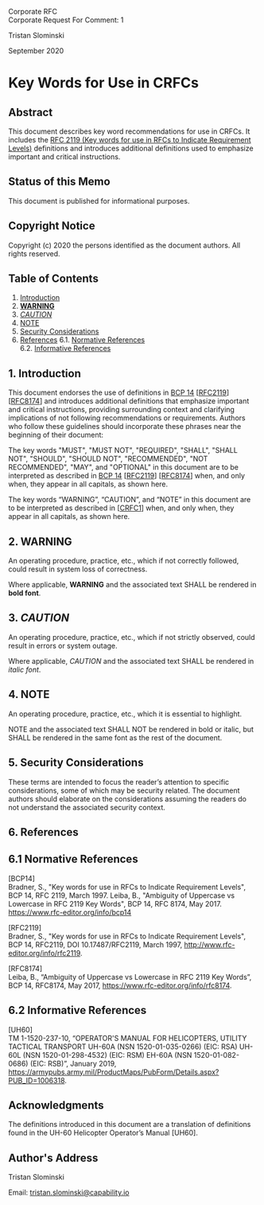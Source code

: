 Corporate RFC<br/>
Corporate Request For Comment: 1

Tristan Slominski

September 2020

# Key Words for Use in CRFCs

## Abstract
This document describes key word recommendations for use in CRFCs. It includes the [RFC 2119 (Key words for use in RFCs to Indicate Requirement Levels)](https://tools.ietf.org/html/rfc2119) definitions and introduces additional definitions used to emphasize important and critical instructions.

## Status of this Memo
This document is published for informational purposes.

## Copyright Notice
Copyright (c) 2020 the persons identified as the document authors. All rights reserved.

## Table of Contents

1. [Introduction](#1-introduction)
2. [**WARNING**](#2-warning)
3. [_CAUTION_](#3-caution)
4. [NOTE](#4-note)
5. [Security Considerations](#5-security-considerations)
6. [References](#6-references)
6.1. [Normative References](#61-normative-references)<br/>
6.2. [Informative References](#62-informative-references)<br/>

## 1. Introduction

This document endorses the use of definitions in [BCP 14](https://tools.ietf.org/html/bcp14) [[RFC2119](https://tools.ietf.org/html/rfc2119)] [[RFC8174](https://tools.ietf.org/html/rfc8174)] and introduces additional definitions that emphasize important and critical instructions, providing surrounding context and clarifying implications of not following recommendations or requirements. Authors who follow these guidelines should incorporate these phrases near the beginning of their document:

The key words "MUST", "MUST NOT", "REQUIRED", "SHALL", "SHALL NOT", "SHOULD", "SHOULD NOT", "RECOMMENDED", "NOT RECOMMENDED", "MAY", and "OPTIONAL" in this document are to be interpreted as described in [BCP 14](https://tools.ietf.org/html/bcp14) [[RFC2119](https://tools.ietf.org/html/rfc2119)] [[RFC8174](https://tools.ietf.org/html/rfc8174)] when, and only when, they appear in all capitals, as shown here. 

The key words “WARNING”, “CAUTION”, and “NOTE” in this document are to be interpreted as described in [[CRFC1](https://github.com/corporate-rfc/CRFC1)] when, and only when, they appear in all capitals, as shown here.

## 2. **WARNING**

An operating procedure, practice, etc., which if not correctly followed, could result in system loss of correctness.

Where applicable, **WARNING** and the associated text SHALL be rendered in **bold font**.

## 3. _CAUTION_

An operating procedure, practice, etc., which if not strictly observed, could result in errors or system outage.

Where applicable, _CAUTION_ and the associated text SHALL be rendered in _italic font_.

## 4. NOTE

An operating procedure, practice, etc., which it is essential to highlight.

NOTE and the associated text SHALL NOT be rendered in bold or italic, but SHALL be rendered in the same font as the rest of the document.

## 5. Security Considerations

These terms are intended to focus the reader’s attention to specific considerations, some of which may be security related. The document authors should elaborate on the considerations assuming the readers do not understand the associated security context.

## 6. References

## 6.1 Normative References

[BCP14]<br/>
Bradner, S., "Key words for use in RFCs to Indicate Requirement Levels", BCP 14, RFC 2119, March 1997. Leiba, B., "Ambiguity of Uppercase vs Lowercase in RFC 2119 Key Words", BCP 14, RFC 8174, May 2017. <https://www.rfc-editor.org/info/bcp14>

[RFC2119]<br/>
Bradner, S., "Key words for use in RFCs to Indicate Requirement Levels", BCP 14, RFC2119, DOI 10.17487/RFC2119, March 1997, <http://www.rfc-editor.org/info/rfc2119>.

[RFC8174]<br/>
Leiba, B., “Ambiguity of Uppercase vs Lowercase in RFC 2119 Key Words”, BCP 14, RFC8174, May 2017, <https://www.rfc-editor.org/info/rfc8174>.

## 6.2 Informative References

[UH60]<br/> 
TM 1-1520-237-10, “OPERATOR'S MANUAL FOR HELICOPTERS, UTILITY TACTICAL TRANSPORT UH-60A (NSN 1520-01-035-0266) (EIC: RSA) UH-60L (NSN 1520-01-298-4532) (EIC: RSM) EH-60A (NSN 1520-01-082-0686) (EIC: RSB)”, January 2019, <https://armypubs.army.mil/ProductMaps/PubForm/Details.aspx?PUB_ID=1006318>.

## Acknowledgments

The definitions introduced in this document are a translation of definitions found in the UH-60 Helicopter Operator’s Manual [UH60].

## Author's Address

Tristan Slominski

Email: tristan.slominski@capability.io

